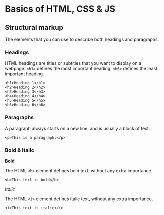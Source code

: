 # Basics of HTML, CSS & JS

## Structural markup
The elements that you can use to describe both headings and paragraphs.

### Headings
HTML headings are titles or subtitles that you want to display on a webpage.
`<h1>` defines the most important heading. `<h6>` defines the least important heading.

```
<h1>Heading 1</h1>
<h2>Heading 2</h2>
<h3>Heading 3</h3>
<h4>Heading 4</h4>
<h5>Heading 5</h5>
<h6>Heading 6</h6>
```

### Paragraphs
A paragraph always starts on a new line, and is usually a block of text.

`<p>This is a paragraph.</p>`

### Bold & Italic
 **Bold**

 The HTML `<b>` element defines bold text, without any extra importance.

 `<b>This text is bold</b>`

 *Italic*

 The HTML `<i>` element defines italic text, without any extra importance.
 
`<i>This text is italic</i>`



